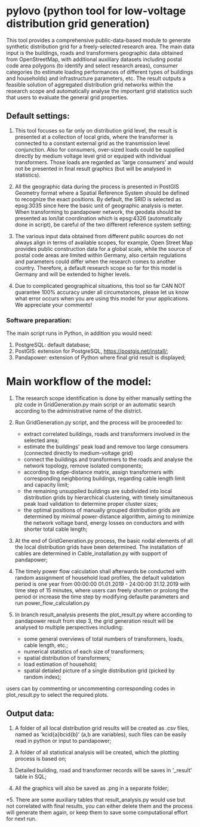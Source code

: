 # pylovo (python tool for low-voltage distribution grid generation)

This tool provides a comprehensive public-data-based module to generate synthetic distribution grid for a
freely-selected research area. The main data input is the buildings, roads and transformers geographic data obtained
from OpenStreetMap, with additional auxiliary datasets including postal code area polygons (to identify and select
research areas), consumer categories (to estimate loading performances of different types of buildings and households)
and infrastructure parameters, etc. The result outputs a feasible solution of aggregated distribution grid networks
within the research scope and automatically analyse the important grid statistics such that users to evaluate the
general grid properties.

## Default settings:

1. This tool focuses so far only on distribution grid level, the result is presented at a collection of local grids,
   where the transformer is connected to a constant external grid as the transmission level conjunction. Also for
   consumers, over-sized loads could be supplied directly by medium voltage level grid or equiped with individual
   transformers. Those loads are regarded as 'large consumers' and would not be presented in final result graphics (but
   will be analysed in statistics).

2. All the geographic data during the process is presented in PostGIS Geometry format where a Spatial Reference System
   should be defined to recognize the exact positions. By default, the SRID is selected as epsg:3035 since here the
   basic unit of geographic analysis is meter. When transforming to pandapower network, the geodata should be presented
   as lon/lat coordination which is epsg:4326 (automatically done in script), be careful of the two different reference
   system setting;

3. The various input data obtained from different public sources do not always align in terms of available scopes, for
   example, Open Street Map provides public construction data for a global scale, while the source of postal code areas
   are limited within Germany, also certain regulations and parameters could differ when the research comes to another
   country. Therefore, a default research scope so far for this model is Germany and will be extended to higher levels.

4. Due to complicated geographical situations, this tool so far CAN NOT guarantee 100% accuracy under all circumstances,
   please let us know what error occurs when you are using this model for your applications. We appreciate your
   comments!

### Software preparation:

The main script runs in Python, in addition you would need:

1. PostgreSQL: default database;
2. PostGIS: extension for PostgreSQL, https://postgis.net/install/;
3. Pandapower: extension of Python where final grid result is displayed;

# Main workflow of the model:

1. The research scope identification is done by either manually setting the plz code in GridGeneration.py main script or
   an automatic search according to the administrative name of the district.

2. Run GridGeneration.py script, and the process will be proceeded to:

    * extract correlated buildings, roads and transformers involved in the selected area;
    * estimate the buildings' peak load and remove too large consumers (connected directly to medium-voltage grid)
    * connect the buildings and transformers to the roads and analyse the network topology, remove isolated components;
    * according to edge-distance matrix, assign transformers with corresponding neighboring buildings, regarding cable
      length limit and capacity limit;
    * the remaining unsupplied buildings are subdivided into local distribution grids by hierarchical clustering, with
      timely simultaneous peak load validation to determine proper cluster sizes;
    * the optimal positions of manually grouped distribution grids are determined by minimal power-distance algorithm,
      aiming to minimize the network voltage band, energy losses on conductors and with shorter total cable length;

3. At the end of GridGeneration.py process, the basic nodal elements of all the local distribution grids have been
   determined. The installation of cables are determined in Cable_installation.py with support of pandapower;

4. The timely power flow calculation shall afterwards be conducted with random assignment of household load profiles,
   the default validation period is one year from 00:00:00 01.01.2019 - 24:00:00 31.12.2019 with time step of 15
   minutes, where users can freely shorten or prolong the period or increase the time step by modifying defaulte
   parameters and run power_flow_calculation.py

5. In branch result_analysis presents the plot_result.py where according to pandapower result from step 3, the grid
   generation result will be analysed to multiple perspectives including:

    * some general overviews of total numbers of transformers, loads, cable length, etc.;
    * numerical statistics of each size of transformers;
    * spatial distribution of transformers;
    * load estimation of household;
    * spatial detialed picture of a single distribution grid (picked by random index);

users can by commenting or uncommenting corresponding codes in plot_result.py to select the required plots.

## Output data:

1. A folder of all local distribution grid results will be created as .csv files, named as 'kcid{a}bcid{b}' (a,b are
   variables), such files can be easily read in python or input to pandapower;

2. A folder of all statistical analysis will be created, which the plotting process is based on;

3. Detailed building, road and transformer records will be saves in '_result' table in SQL;

4. All the graphics will also be saved as .png in a separate folder;

*5. There are some auxiliary tables that result_analysis.py would use but not correlated with final results, you can
either delete them and the process will generate them again, or keep them to save some computational effort for next
run.  

